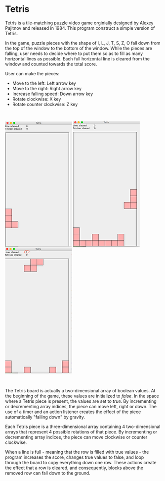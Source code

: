# Tetris

Tetris is a tile-matching puzzle video game orginially designed by Alexey Pajitnov and released in 1984. This program construct a simple version of Tetris. 

In the game, puzzle pieces with the shape of I, L, J, T, S, Z, O fall down from the top of the window to the bottom of the window. While the pieces are falling, user needs to decide where to put them so as to fill as many horizontal lines as possible. Each full horizontal line is cleared from the window and counted towards the total score.

User can make the pieces:
- Move to the left: Left arrow key
- Move to the right: Right arrow key
- Increase falling speed: Down arrow key
- Rotate clockwise: X key
- Rotate counter clockwise: Z key

<br>

  ![start](misc/start.png)       ![play](misc/play.png)     ![clear](misc/clear.png)

<br>

The Tetris board is actually a two-dimensional array of boolean values. At the beginning of the game, these values are initialized to *false*. In the space where a Tetris piece is present, the values are set to *true*. By incrementing or decrementing array indices, the piece can move left, right or down. The use of a timer and an action listener creates the effect of the piece automatically "falling down" by gravity.

Each Tetris piece is a three-dimensional array containing 4 two-dimensional arrays that represent 4 possible rotations of that piece. By incrementing or decrementing array indices, the piece can move clockwise or counter clockwise. 

When a line is full - meaning that the row is filled with true values - the program increases the score, changes true values to false, and loop through the board to copy everything down one row. These actions create the effect that a row is cleared, and consequently, blocks above the removed row can fall down to the ground.
